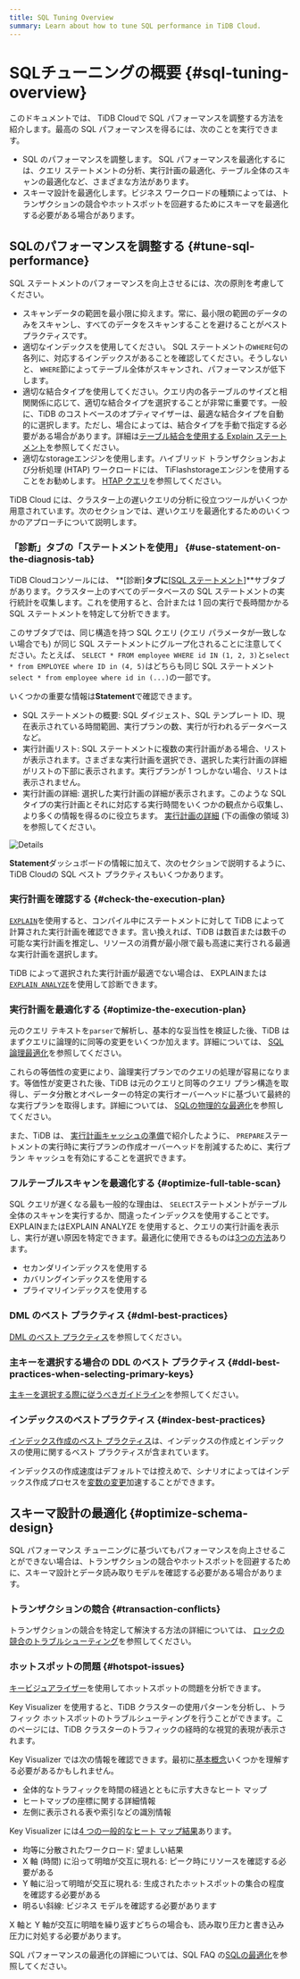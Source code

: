 ```yaml
---
title: SQL Tuning Overview
summary: Learn about how to tune SQL performance in TiDB Cloud.
---
```


# SQLチューニングの概要 {#sql-tuning-overview}

このドキュメントでは、 TiDB Cloudで SQL パフォーマンスを調整する方法を紹介します。最高の SQL パフォーマンスを得るには、次のことを実行できます。

-   SQL のパフォーマンスを調整します。 SQL パフォーマンスを最適化するには、クエリ ステートメントの分析、実行計画の最適化、テーブル全体のスキャンの最適化など、さまざまな方法があります。
-   スキーマ設計を最適化します。ビジネス ワークロードの種類によっては、トランザクションの競合やホットスポットを回避するためにスキーマを最適化する必要がある場合があります。

## SQLのパフォーマンスを調整する {#tune-sql-performance}

SQL ステートメントのパフォーマンスを向上させるには、次の原則を考慮してください。

-   スキャンデータの範囲を最小限に抑えます。常に、最小限の範囲のデータのみをスキャンし、すべてのデータをスキャンすることを避けることがベスト プラクティスです。
-   適切なインデックスを使用してください。 SQL ステートメントの`WHERE`句の各列に、対応するインデックスがあることを確認してください。そうしないと、 `WHERE`節によってテーブル全体がスキャンされ、パフォーマンスが低下します。
-   適切な結合タイプを使用してください。クエリ内の各テーブルのサイズと相関関係に応じて、適切な結合タイプを選択することが非常に重要です。一般に、TiDB のコストベースのオプティマイザーは、最適な結合タイプを自動的に選択します。ただし、場合によっては、結合タイプを手動で指定する必要がある場合があります。詳細は[<a href="/explain-joins.md">テーブル結合を使用する Explain ステートメント</a>](/explain-joins.md)を参照してください。
-   適切なstorageエンジンを使用します。ハイブリッド トランザクションおよび分析処理 (HTAP) ワークロードには、 TiFlashstorageエンジンを使用することをお勧めします。 [<a href="/develop/dev-guide-hybrid-oltp-and-olap-queries.md">HTAP クエリ</a>](/develop/dev-guide-hybrid-oltp-and-olap-queries.md)を参照してください。

TiDB Cloud には、クラスター上の遅いクエリの分析に役立つツールがいくつか用意されています。次のセクションでは、遅いクエリを最適化するためのいくつかのアプローチについて説明します。

### 「診断」タブの「ステートメントを使用」 {#use-statement-on-the-diagnosis-tab}

TiDB Cloudコンソールには、 **[診断]**タブに**<a href="/tidb-cloud/tune-performance.md#statement-analysis">[SQL ステートメント]</a>**サブタブがあります。クラスター上のすべてのデータベースの SQL ステートメントの実行統計を収集します。これを使用すると、合計または 1 回の実行で長時間かかる SQL ステートメントを特定して分析できます。

このサブタブでは、同じ構造を持つ SQL クエリ (クエリ パラメータが一致しない場合でも) が同じ SQL ステートメントにグループ化されることに注意してください。たとえば、 `SELECT * FROM employee WHERE id IN (1, 2, 3)`と`select * from EMPLOYEE where ID in (4, 5)`はどちらも同じ SQL ステートメント`select * from employee where id in (...)`の一部です。

いくつかの重要な情報は**Statement**で確認できます。

-   SQL ステートメントの概要: SQL ダイジェスト、SQL テンプレート ID、現在表示されている時間範囲、実行プランの数、実行が行われるデータベースなど。
-   実行計画リスト: SQL ステートメントに複数の実行計画がある場合、リストが表示されます。さまざまな実行計画を選択でき、選択した実行計画の詳細がリストの下部に表示されます。実行プランが 1 つしかない場合、リストは表示されません。
-   実行計画の詳細: 選択した実行計画の詳細が表示されます。このような SQL タイプの実行計画とそれに対応する実行時間をいくつかの観点から収集し、より多くの情報を得るのに役立ちます。 [<a href="https://docs.pingcap.com/tidb/stable/dashboard-statement-details#statement-execution-details-of-tidb-dashboard">実行計画の詳細</a>](https://docs.pingcap.com/tidb/stable/dashboard-statement-details#statement-execution-details-of-tidb-dashboard) (下の画像の領域 3) を参照してください。

![Details](/media/dashboard/dashboard-statement-detail.png)

**Statement**ダッシュボードの情報に加えて、次のセクションで説明するように、 TiDB Cloudの SQL ベスト プラクティスもいくつかあります。

### 実行計画を確認する {#check-the-execution-plan}

[<a href="/explain-overview.md">`EXPLAIN`</a>](/explain-overview.md)を使用すると、コンパイル中にステートメントに対して TiDB によって計算された実行計画を確認できます。言い換えれば、TiDB は数百または数千の可能な実行計画を推定し、リソースの消費が最小限で最も高速に実行される最適な実行計画を選択します。

TiDB によって選択された実行計画が最適でない場合は、 EXPLAINまたは[<a href="/sql-statements/sql-statement-explain-analyze.md">`EXPLAIN ANALYZE`</a>](/sql-statements/sql-statement-explain-analyze.md)を使用して診断できます。

### 実行計画を最適化する {#optimize-the-execution-plan}

元のクエリ テキストを`parser`で解析し、基本的な妥当性を検証した後、TiDB はまずクエリに論理的に同等の変更をいくつか加えます。詳細については、 [<a href="/sql-logical-optimization.md">SQL論理最適化</a>](/sql-logical-optimization.md)を参照してください。

これらの等価性の変更により、論理実行プランでのクエリの処理が容易になります。等価性が変更された後、TiDB は元のクエリと同等のクエリ プラン構造を取得し、データ分散とオペレーターの特定の実行オーバーヘッドに基づいて最終的な実行プランを取得します。詳細については、 [<a href="/sql-physical-optimization.md">SQLの物理的な最適化</a>](/sql-physical-optimization.md)を参照してください。

また、TiDB は、 [<a href="/sql-prepared-plan-cache.md">実行計画キャッシュの準備</a>](/sql-prepared-plan-cache.md)で紹介したように、 `PREPARE`ステートメントの実行時に実行プランの作成オーバーヘッドを削減するために、実行プラン キャッシュを有効にすることを選択できます。

### フルテーブルスキャンを最適化する {#optimize-full-table-scan}

SQL クエリが遅くなる最も一般的な理由は、 `SELECT`ステートメントがテーブル全体のスキャンを実行するか、間違ったインデックスを使用することです。 EXPLAINまたはEXPLAIN ANALYZE を使用すると、クエリの実行計画を表示し、実行が遅い原因を特定できます。最適化に使用できるものは[<a href="/develop/dev-guide-optimize-sql.md">3つの方法</a>](/develop/dev-guide-optimize-sql.md)あります。

-   セカンダリインデックスを使用する
-   カバリングインデックスを使用する
-   プライマリインデックスを使用する

### DML のベスト プラクティス {#dml-best-practices}

[<a href="/develop/dev-guide-optimize-sql-best-practices.md#dml-best-practices">DML のベスト プラクティス</a>](/develop/dev-guide-optimize-sql-best-practices.md#dml-best-practices)を参照してください。

### 主キーを選択する場合の DDL のベスト プラクティス {#ddl-best-practices-when-selecting-primary-keys}

[<a href="/develop/dev-guide-create-table.md#guidelines-to-follow-when-selecting-primary-key">主キーを選択する際に従うべきガイドライン</a>](/develop/dev-guide-create-table.md#guidelines-to-follow-when-selecting-primary-key)を参照してください。

### インデックスのベストプラクティス {#index-best-practices}

[<a href="/develop/dev-guide-index-best-practice.md">インデックス作成のベスト プラクティス</a>](/develop/dev-guide-index-best-practice.md)は、インデックスの作成とインデックスの使用に関するベスト プラクティスが含まれています。

インデックスの作成速度はデフォルトでは控えめで、シナリオによってはインデックス作成プロセスを[<a href="/develop/dev-guide-optimize-sql-best-practices.md#add-index-best-practices">変数の変更</a>](/develop/dev-guide-optimize-sql-best-practices.md#add-index-best-practices)加速することができます。

<!--
### Use the slow log memory mapping table

You can query the contents of the slow query log by querying the [INFORMATION_SCHEMA.SLOW_QUERY](/identify-slow-queries.md#memory-mapping-in-slow-log) table, and find the structure in the [`SLOW_QUERY`](/information-schema/information-schema-slow-query.md) table. Using this table, you can perform queries using different fields to find potential problems.

The recommended analysis process for slow queries is as follows.

1. [Identify the performance bottleneck of the query](/analyze-slow-queries.md#identify-the-performance-bottleneck-of-the-query). That is, identify the part of the query process that takes long time.
2. [Analyze system issues](/analyze-slow-queries.md#analyze-system-issues). According to the bottleneck point, combine the monitoring, logging and other information at that time to find the possible causes.
3. [Analyze optimizer issues](/analyze-slow-queries.md#analyze-optimizer-issues). Analyze whether there is a better execution plan.
-->

## スキーマ設計の最適化 {#optimize-schema-design}

SQL パフォーマンス チューニングに基づいてもパフォーマンスを向上させることができない場合は、トランザクションの競合やホットスポットを回避するために、スキーマ設計とデータ読み取りモデルを確認する必要がある場合があります。

### トランザクションの競合 {#transaction-conflicts}

トランザクションの競合を特定して解決する方法の詳細については、 [<a href="https://docs.pingcap.com/tidb/stable/troubleshoot-lock-conflicts#troubleshoot-lock-conflicts">ロックの競合のトラブルシューティング</a>](https://docs.pingcap.com/tidb/stable/troubleshoot-lock-conflicts#troubleshoot-lock-conflicts)を参照してください。

### ホットスポットの問題 {#hotspot-issues}

[<a href="/tidb-cloud/tune-performance.md#key-visualizer">キービジュアライザー</a>](/tidb-cloud/tune-performance.md#key-visualizer)を使用してホットスポットの問題を分析できます。

Key Visualizer を使用すると、TiDB クラスターの使用パターンを分析し、トラフィック ホットスポットのトラブルシューティングを行うことができます。このページには、TiDB クラスターのトラフィックの経時的な視覚的表現が表示されます。

Key Visualizer では次の情報を確認できます。最初に[<a href="https://docs.pingcap.com/tidb/stable/dashboard-key-visualizer#basic-concepts">基本概念</a>](https://docs.pingcap.com/tidb/stable/dashboard-key-visualizer#basic-concepts)いくつかを理解する必要があるかもしれません。

-   全体的なトラフィックを時間の経過とともに示す大きなヒート マップ
-   ヒートマップの座標に関する詳細情報
-   左側に表示される表や索引などの識別情報

Key Visualizer には[<a href="https://docs.pingcap.com/tidb/stable/dashboard-key-visualizer#common-heatmap-types">4 つの一般的なヒート マップ結果</a>](https://docs.pingcap.com/tidb/stable/dashboard-key-visualizer#common-heatmap-types)あります。

-   均等に分散されたワークロード: 望ましい結果
-   X 軸 (時間) に沿って明暗が交互に現れる: ピーク時にリソースを確認する必要がある
-   Y 軸に沿って明暗が交互に現れる: 生成されたホットスポットの集合の程度を確認する必要がある
-   明るい斜線: ビジネス モデルを確認する必要があります

X 軸と Y 軸が交互に明暗を繰り返すどちらの場合も、読み取り圧力と書き込み圧力に対処する必要があります。

SQL パフォーマンスの最適化の詳細については、SQL FAQ の[<a href="https://docs.pingcap.com/tidb/stable/sql-faq#sql-optimization">SQLの最適化</a>](https://docs.pingcap.com/tidb/stable/sql-faq#sql-optimization)を参照してください。
